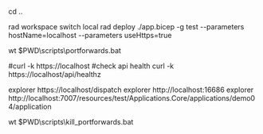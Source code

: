 cd ..

rad workspace switch local
rad deploy ./app.bicep -g test --parameters hostName=localhost --parameters useHttps=true

wt $PWD\scripts\portforwards.bat

#curl -k https://localhost
#check api health
curl -k https://localhost/api/healthz

explorer https://localhost/dispatch 
explorer http://localhost:16686
explorer http://localhost:7007/resources/test/Applications.Core/applications/demo04/application

wt $PWD\scripts\kill_portforwards.bat

